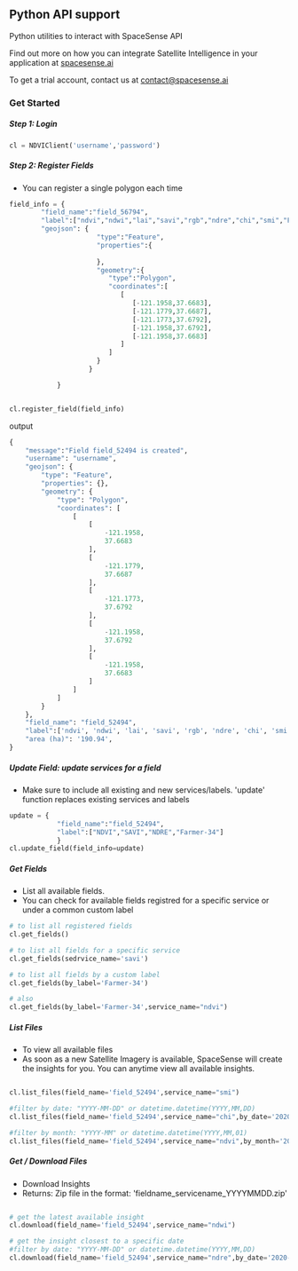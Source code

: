 ## Python API support
Python utilities to interact with SpaceSense API

Find out more on how you can integrate Satellite Intelligence in your application at [spacesense.ai](www.spacesense.ai)

To get a trial account, contact us at [contact@spacesense.ai](contact@spacesense.ai)
### Get Started
##### Step 1: Login
```python
cl = NDVIClient('username','password')
```
##### Step 2: Register Fields
- You can register a single polygon each time
```python
field_info = {
        "field_name":"field_56794",
        "label":["ndvi","ndwi","lai","savi","rgb","ndre","chi","smi","Farmer-34"],
        "geojson": {
                      "type":"Feature",
                      "properties":{
                
                      },
                      "geometry":{
                         "type":"Polygon",
                         "coordinates":[
                            [
                               [-121.1958,37.6683],
                               [-121.1779,37.6687],
                               [-121.1773,37.6792],
                               [-121.1958,37.6792],
                               [-121.1958,37.6683]
                            ]
                         ]
                      }
                    }

            }


cl.register_field(field_info)
```
output
```python
{   
    "message":"Field field_52494 is created",
    "username": "username",
    "geojson": {
        "type": "Feature",
        "properties": {},
        "geometry": {
            "type": "Polygon",
            "coordinates": [
                [
                    [
                        -121.1958,
                        37.6683
                    ],
                    [
                        -121.1779,
                        37.6687
                    ],
                    [
                        -121.1773,
                        37.6792
                    ],
                    [
                        -121.1958,
                        37.6792
                    ],
                    [
                        -121.1958,
                        37.6683
                    ]
                ]
            ]
        }
    },
    "field_name": "field_52494",
    "label":['ndvi', 'ndwi', 'lai', 'savi', 'rgb', 'ndre', 'chi', 'smi', 'Farmer-34','username'],
    "area (ha)": '190.94',
}
```
##### Update Field: update services for a field
- Make sure to include all existing and new services/labels. 'update' function replaces existing services and labels
```python
update = {
            "field_name":"field_52494",
            "label":["NDVI","SAVI","NDRE","Farmer-34"]
            }
cl.update_field(field_info=update)

```
##### Get Fields
- List all available fields. 
- You can check for available fields registred for a specific service or under a common custom label
```python
# to list all registered fields
cl.get_fields()

# to list all fields for a specific service
cl.get_fields(sedrvice_name='savi')

# to list all fields by a custom label
cl.get_fields(by_label='Farmer-34')

# also
cl.get_fields(by_label='Farmer-34',service_name="ndvi")

```

##### List Files
- To view all available files 
- As soon as a new Satellite Imagery is available, SpaceSense will create the insights for you. 
You can anytime view all available insights.
```python

cl.list_files(field_name='field_52494',service_name="smi")

#filter by date: "YYYY-MM-DD" or datetime.datetime(YYYY,MM,DD)
cl.list_files(field_name='field_52494',service_name="chi",by_date='2020-06-06')

#filter by month: "YYYY-MM" or datetime.datetime(YYYY,MM,01)
cl.list_files(field_name='field_52494',service_name="ndvi",by_month='2020-06')

```

##### Get / Download  Files
- Download Insights 
- Returns: Zip file in the format: 'fieldname_servicename_YYYYMMDD.zip'
```python

# get the latest available insight
cl.download(field_name='field_52494',service_name="ndwi")

# get the insight closest to a specific date
#filter by date: "YYYY-MM-DD" or datetime.datetime(YYYY,MM,DD)
cl.download(field_name='field_52494',service_name="ndre",by_date='2020-06-06', output_folder='/home/app/db')

```

